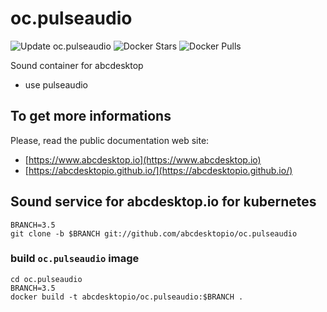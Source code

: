 # oc.pulseaudio

![Update oc.pulseaudio](https://github.com/abcdesktopio/oc.pulseaudio/workflows/Update%20oc.pulseaudio/badge.svg)
![Docker Stars](https://img.shields.io/docker/stars/abcdesktopio/oc.pulseaudio.svg) 
![Docker Pulls](https://img.shields.io/docker/pulls/abcdesktopio/oc.pulseaudio.svg)


Sound container for abcdesktop
- use pulseaudio


## To get more informations

Please, read the public documentation web site:
* [https://www.abcdesktop.io](https://www.abcdesktop.io)
* [https://abcdesktopio.github.io/](https://abcdesktopio.github.io/)

## Sound service for abcdesktop.io for kubernetes

```
BRANCH=3.5
git clone -b $BRANCH git://github.com/abcdesktopio/oc.pulseaudio
```

### build `oc.pulseaudio` image

```
cd oc.pulseaudio
BRANCH=3.5
docker build -t abcdesktopio/oc.pulseaudio:$BRANCH .
```


